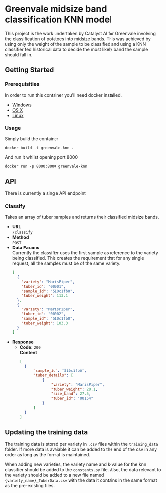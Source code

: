 # Greenvale midsize band classification KNN model
This project is the work undertaken by Catalyst AI for Greenvale involving the classification of potatoes into midsize bands. This was achieved by using only the weight of the sample to be classified and using a KNN classifier fed historical data to decide the most likely band the sample should fall in.

## Getting Started

### Prerequisities


In order to run this container you'll need docker installed.

* [Windows](https://docs.docker.com/windows/started)
* [OS X](https://docs.docker.com/mac/started/)
* [Linux](https://docs.docker.com/linux/started/)

### Usage

Simply build the container

```shell
docker build -t greenvale-knn .
```

And run it whilst opening port 8000

```shell
docker run -p 8000:8000 greenvale-knn
```

## API
There is currently a single API endpoint

### Classify
Takes an array of tuber samples and returns their classified midsize bands.

* **URL**  
`/classify`
* **Method**  
`POST`
* **Data Params**  
Currently the classifier uses the first sample as reference to the variety being classified. This creates the requirement that for any single request, all the samples must be of the same variety.
  ```json
  [
    {
      "variety": "MarisPiper",
      "tuber_id": "00001",
      "sample_id": "510c1fb0",
      "tuber_weight": 113.1
    },
    {
      "variety": "MarisPiper",
      "tuber_id": "00002",
      "sample_id": "510c1fb0",
      "tuber_weight": 103.3
    }
  ]
  ```
* **Response**  
  * **Code:** `200`  
  **Content**
      ```json
      [
        {
            "sample_id": "510c1fb0",
            "tuber_details": [
                {
                    "variety": "MarisPiper",
                    "tuber_weight": 20.1,
                    "size_band": 27.5,
                    "tuber_id": "00154"
                }
            ]
        }
      ]
      ```
## Updating the training data
The training data is stored per variety in `.csv` files within the `training_data` folder. If more data is avaiable it can be added to the end of the csv in any order as long as the format is maintained.

When adding new varieties, the variety name and k-value for the knn classifier should be added to the `constants.py` file. Also, the data relevant to the variety should be added to a new file named `{variety_name}_TuberData.csv` with the data it contains in the same format as the pre-existing files.
